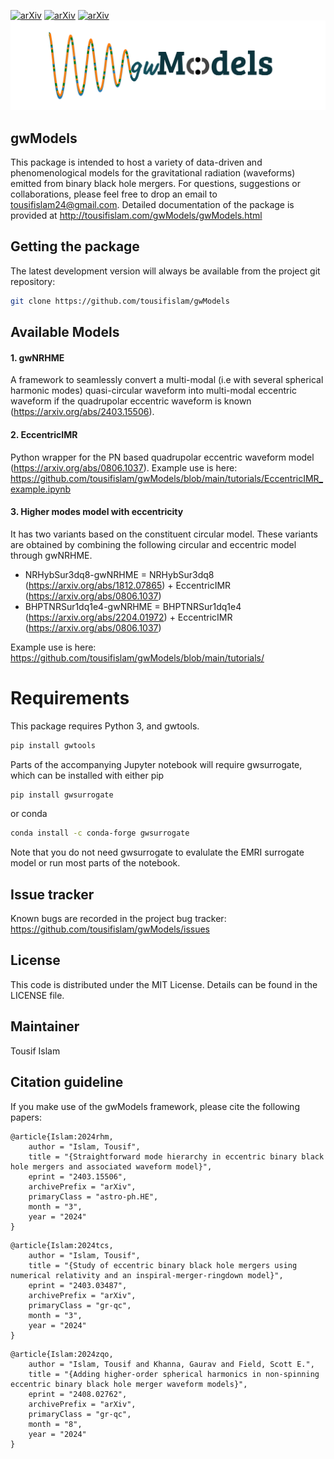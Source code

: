 [![arXiv](https://img.shields.io/badge/arXiv-2403.15506-b31b1b.svg)](https://arxiv.org/abs/2403.15506)
[![arXiv](https://img.shields.io/badge/arXiv-2403.03487-b31b1b.svg)](https://arxiv.org/abs/2403.03487)
[![arXiv](https://img.shields.io/badge/arXiv-2408.02762-b31b1b.svg)](https://arxiv.org/abs/2408.02762)
![alt text](gwModels.png)

## **gwModels**
This package is intended to host a variety of data-driven and phenomenological models for the gravitational radiation (waveforms) emitted from binary black hole mergers. For questions, suggestions or collaborations, please feel free to drop an email to tousifislam24@gmail.com. Detailed documentation of the package is provided at http://tousifislam.com/gwModels/gwModels.html

## Getting the package
The latest development version will always be available from the project git repository:
```bash
git clone https://github.com/tousifislam/gwModels
```

## Available Models

#### 1. gwNRHME
A framework to seamlessly convert a multi-modal (i.e with several spherical harmonic modes) quasi-circular waveform into multi-modal eccentric waveform if the quadrupolar eccentric waveform is known (https://arxiv.org/abs/2403.15506).

#### 2. EccentricIMR 
Python wrapper for the PN based quadrupolar eccentric waveform model (https://arxiv.org/abs/0806.1037). Example use is here: https://github.com/tousifislam/gwModels/blob/main/tutorials/EccentricIMR_example.ipynb

#### 3. Higher modes model with eccentricity
It has two variants based on the constituent circular model. These variants are obtained by combining the following circular and eccentric model through gwNRHME.
- NRHybSur3dq8-gwNRHME = NRHybSur3dq8 (https://arxiv.org/abs/1812.07865) + EccentricIMR (https://arxiv.org/abs/0806.1037)
- BHPTNRSur1dq1e4-gwNRHME = BHPTNRSur1dq1e4 (https://arxiv.org/abs/2204.01972) + EccentricIMR (https://arxiv.org/abs/0806.1037)

Example use is here: https://github.com/tousifislam/gwModels/blob/main/tutorials/

# Requirements
This package requires Python 3, and gwtools.

```bash
pip install gwtools
```

Parts of the accompanying Jupyter notebook will require gwsurrogate, 
which can be installed with either pip

```bash
pip install gwsurrogate
```

or conda

```bash
conda install -c conda-forge gwsurrogate
```

Note that you do not need gwsurrogate to evalulate the EMRI surrogate model or 
run most parts of the notebook.


## Issue tracker
Known bugs are recorded in the project bug tracker:
https://github.com/tousifislam/gwModels/issues

## License
This code is distributed under the MIT License. Details can be found in the LICENSE file.

## Maintainer
Tousif Islam

## Citation guideline
If you make use of the gwModels framework, please cite the following papers:

```
@article{Islam:2024rhm,
    author = "Islam, Tousif",
    title = "{Straightforward mode hierarchy in eccentric binary black hole mergers and associated waveform model}",
    eprint = "2403.15506",
    archivePrefix = "arXiv",
    primaryClass = "astro-ph.HE",
    month = "3",
    year = "2024"
}
```

```
@article{Islam:2024tcs,
    author = "Islam, Tousif",
    title = "{Study of eccentric binary black hole mergers using numerical relativity and an inspiral-merger-ringdown model}",
    eprint = "2403.03487",
    archivePrefix = "arXiv",
    primaryClass = "gr-qc",
    month = "3",
    year = "2024"
}
```

```
@article{Islam:2024zqo,
    author = "Islam, Tousif and Khanna, Gaurav and Field, Scott E.",
    title = "{Adding higher-order spherical harmonics in non-spinning eccentric binary black hole merger waveform models}",
    eprint = "2408.02762",
    archivePrefix = "arXiv",
    primaryClass = "gr-qc",
    month = "8",
    year = "2024"
}
```













